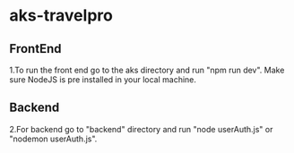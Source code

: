 # aks-travelpro
## FrontEnd
1.To run the front end go to the aks directory and run "npm run dev". Make sure NodeJS is pre installed in your local machine.  
## Backend
2.For backend go to "backend" directory and run "node userAuth.js" or "nodemon userAuth.js".

